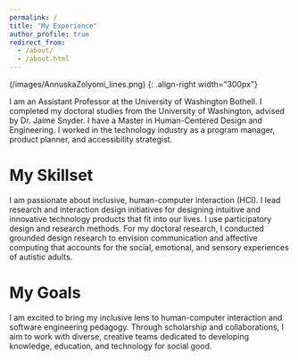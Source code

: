 ```yaml
---
permalink: /
title: "My Experience"
author_profile: true
redirect_from: 
  - /about/
  - /about.html
---
```


(/images/AnnuskaZolyomi_lines.png) {: .align-right width="300px"}

I am an Assistant Professor at the University of Washington Bothell. I completed my doctoral studies from the University of Washington, advised by Dr. Jaime Snyder.  I have a Master in Human-Centered Design and Engineering. I worked in the technology industry as a program manager, product planner, and accessibility strategist.

My Skillset
======
 I am passionate about inclusive, human-computer interaction (HCI). I lead research and interaction design initiatives for designing intuitive and innovative technology products that fit into our lives. I use participatory design and research methods.  For my doctoral research, I conducted grounded design research to envision communication and affective computing that accounts for the social, emotional, and sensory experiences of autistic adults.

My Goals
======
I am excited to bring my inclusive lens to human-computer interaction and software engineering pedagogy. Through scholarship and collaborations, I aim to work with diverse, creative teams dedicated to developing knowledge, education, and technology for social good.


